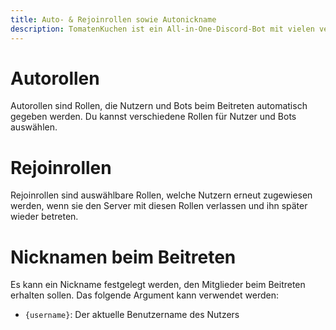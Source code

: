 ```yaml
---
title: Auto- & Rejoinrollen sowie Autonickname
description: TomatenKuchen ist ein All-in-One-Discord-Bot mit vielen verschiedenen Funktionen. Erklärt, wie man Auto- und Rejoinrollen verwendet
---
```


# Autorollen
Autorollen sind Rollen, die Nutzern und Bots beim Beitreten automatisch gegeben werden.
Du kannst verschiedene Rollen für Nutzer und Bots auswählen.

# Rejoinrollen
Rejoinrollen sind auswählbare Rollen, welche Nutzern erneut zugewiesen werden, wenn sie den Server mit diesen Rollen verlassen und ihn später wieder betreten.

# Nicknamen beim Beitreten

Es kann ein Nickname festgelegt werden, den Mitglieder beim Beitreten erhalten sollen. Das folgende Argument kann verwendet werden:
- `{username}`: Der aktuelle Benutzername des Nutzers
